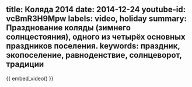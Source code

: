 title: Коляда 2014
date: 2014-12-24
youtube-id: vcBmR3H9Mpw
labels: video, holiday
summary: Празднование коляды (зимнего солнцестояния), одного из четырёх основных праздников поселения.
keywords: праздник, экопоселение, равноденствие, солнцеворот, традиции
---

{{ embed_video() }}

